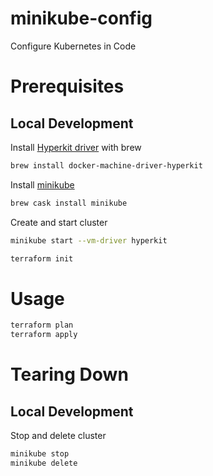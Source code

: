 # minikube-config
Configure Kubernetes in Code

# Prerequisites
## Local Development
Install [Hyperkit driver](https://github.com/kubernetes/minikube/blob/master/docs/drivers.md#hyperkit-driver) with brew
```bash
brew install docker-machine-driver-hyperkit
```

Install [minikube](https://github.com/kubernetes/minikube)
```bash
brew cask install minikube
```

Create and start cluster
```bash
minikube start --vm-driver hyperkit
```

```bash
terraform init
```

# Usage

```bash
terraform plan
terraform apply
```

# Tearing Down
## Local Development

Stop and delete cluster
```bash
minikube stop
minikube delete
```